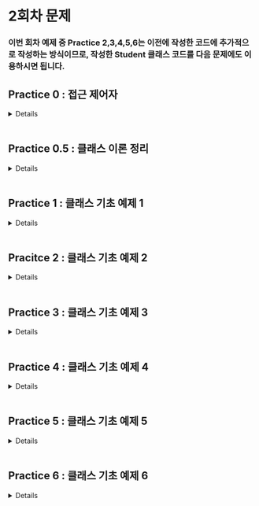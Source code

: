 # 2회차 문제

### 이번 회차 예제 중 Practice 2,3,4,5,6는 이전에 작성한 코드에 추가적으로 작성하는 방식이므로, 작성한 Student 클래스 코드를 다음 문제에도 이용하시면 됩니다.

## Practice 0 : 접근 제어자
<details>

### 접근제어자
자바에는 접근 제어자가 4개 존재한다.

변수나 메서드의 사용 권한은 다음과 같은 접근 제어자를 사용하여 설정할수 있다.

1. private
2. default
3. protected
4. public

접근 제어자는 private -> default -> protected -> public 순으로 보다 많은 접근을 허용한다. 하나씩 순서대로 살펴보자.

>### private : 해당 클래스에서만 접근 가능
>접근제어자가 private으로 설정되었다면 private 이 붙은 변수, 메서드는 해당 클래스에서만 접근이 가능하다.
>### default : 같은 패키지에서만 접근 가능
>접근 제어자를 별도로 설정하지 않는다면 접근 제어자가 없는 변수, 메서드는 default 접근 제어자가 되어 해당 패키지 내에서만 접근이 가능하다.
>### protected : 같은 패키지 또는 해당 클래스를 상속 받은 클래스
>접근제어자가 protected로 설정되었다면 protected가 붙은 변수, 메서드는 동일 패키지의 클래스 또는 해당 클래스를 상속받은 다른 패키지의 클래스에서만 접근이 가능하다.
>### public : 어디에서나 접근 가능
>접근제어자가 public으로 설정되었다면 public 접근제어자가 붙은 변수, 메서드는 어떤 클래스에서라도 접근이 가능하다.
>
>[출처] : https://wikidocs.net/232 (점프 투 자바)

그렇다면 간단하게 접근 제어자에 대한 코드를 보고 넘어가도록 하자. 자세한 내용은 다음 회차에서 다룰 예정이다.

**[코드]**
```java
public class public_class {
    //[접근제어자] [자료형] [변수명]
	private int private_var; // private 접근제어자  
	int default_var;        // default 접근제어자
	protected int protected_var; // protected 접근제어자
	public int public_var;  // public 접근제어자
}
class default_class{
    //...    
}

private class private_class{
    //...
}
```

**이번 예제에서는 default( 작성하지 않는 경우 기본 값) 접근 제어자로 코드를 작성할 예정이다.**


</details>
<br>


## Practice 0.5 : 클래스 이론 정리
<details>

**[문제]** 클래스

**[설명]** 이번 예제도 이해를 돕기 위한 예제입니다. 편하게 읽어주세용.

### 자바의 변수
```java
class Variable {
    int instanceV;                 // default 접근제어자, 멤버 변수 중 인스턴스 변수  
    static int StaticV;            // default 접근제어자, 멤버 변수 중 클래스 변수

    void function(int localV1)        // default 접근제어자, 지역변수1 : localV1					
    {
        int localV2;                // default 접근제어자, 지역변수2 : localV2
    }
}
```
- **멤버 변수**

    **클래스 변수**와 **인스턴스 변수**가 존재한다.


- **클래스 변수**

  정의 : 맴버변수 중 static과 함께 선언된 변수 <br>
  특징 : 모든 인스턴스에 대해 공통된 저장공간을 갖기 때문에 항상 공통된 값을 갖는다. <br>
  외부에서 사용하는 경우에도 인스턴스를 생성하지 않고 변수에 바로 접근할 수 있다. ex) Variable.StaticV <br>
  생성시기 : 클래스가 메모리에 로딩되었을 때


- **인스턴스 변수**
  
  정의 : 맴버변수 중 static 없이 선언된 변수 <br> 
  특징 : 각각의 인스터스마다 독립된 값을 다른 저장공간에 갖기 때문에 인스턴스마다 다른 값을 가질 수 있다. <br>
  생성시기 : 인스턴스가 생성되었을 때


- **지역 변수**

  정의 : 맴버변수를 제외한 모든 변수 ex) 메서드 내애서 선언된 변수<br>
  특징 : 클래스의 메서드 내에 선언되어 선언된 블럭( { } )에서만 사용 가능 <br>
  생성시기: 메서드 내의 변수 선언문이 실행되었을 때

여기까지의 내용은 C언어의 구조체 내용과 꽤 유사하다. 추가로 자바의 클래스는 변수뿐만 아니라 `메서드(함수)`또한 갖는다.

### 객체의 정의

1) 사전적 정의: 실제로 존재하는 것
2) 객체지향이론에서의 정의: 실존하는 것뿐만 아니라 개념, 논리와 같은 무형적인 것
3) **프로그래밍에서의 정의: 클래스에 정의된 내용대로 메모리에 생성된 것**

이러한 객체를 생성하기 위해선, 주어진 클래스를 바탕으로 객체를 만들어야한다. 이 과정을 **인스턴스화**라고 부른다.
즉, 객체나 인스턴스나 비슷한 의미를 갖는다. 하지만 특정 클래스로부터 만들어졋다는 의미를 더욱 강조하기 위해 인스턴스라는 표현을 사용한다.

```java
class Cat {
    String Name;  // default 접근 제어자, String 타입으로 선언된 인스턴스 변수 Name
    int Weight;   // default 접근 제어자 ...
    int Age;
    
    
    void Crying(){  // 선언부
      System.out.println("야옹"); // 구현부
    }
    
    void Eat() { // 선언부
      System.out.println("냠냠"); // 구현부 1
      this.Weight += 1;         // 구현부 2
    }
}
```

메서드란 클래스 내의 함수로 특정 작업을 수행하는 동작의 묶음을 의미한다.
메서드는 크게 선언부와 구현부로 구분된다. <br>
선언부에서는 **반환타입** **매서드명** (매개변수)의 구조를 갖는다. <br>

지금까지의 내용을 Crying이라는 메서드에 적용하여 하나하나 분리해보자.

- 선언부 : void Crying()
  - 반환타입 : void
  - 메서드명 : Crying
  - 매개변수 : 없음
- 구현부 : System.out.println("야옹");

( 접근 제어자가 허가한다면 ) 객체의 메서드를 **객체이름.메서드명** 문법을 통해 메서드를 호출할 수 있다.
이렇게 여러 클래스에 대한 기본적인 구조를 설명하였다. 
이를 통해 클래스는 크게 멤버 변수와 메서드로 구분되며, 멤버 변수에는 클래스 변수, 인스턴스 변수가 존재하는 것을 파악할 수 있었다.

이제 클래스를 이용하여 객체를 생성해보는 과정을 진행할 것이다. 사실 이전 실습 시간에서 객체를 생성해본 적이 있다.
String 클래스와 Scanner 클래스를 이용하여 여러 가지 코드를 작성해 보았기 때문이다.

객체는 기본적으로 **new 연산자**를 이용하여 생성된다. new 연산자 + 생성자의 조합으로 클래스가 인스턴스화 된다.
그렇다면 생성자란 무엇일까? 다음 코드를 보자.

```java
class Account{
    int accountNumber;
    String name;
    
    Account(int accountNumber, String name){
        this.accountNumber = accountNumber;
        this.name = name;
    }
    
    Account(){
        this.accountNumber = 0;
        this.name = null;
    }
}
```

### 생성자란?

  인스턴스(객체)가 생성될 때 호출되는 인스턴스 초기화 메서드이다.
  생성자가 호출 됨으로써 인스턴스의 변수들이 초기화되고, 인스턴스 생성 시 필요한 것들이 실행된다.

  > 참고!! <br> 한가지 주의할 것은 생성자를 통해 인스턴스가 생성되는 것이 아니다.
  생성자는 인스터스의 변수들을 초기화하며 인스턴스 생성 시 필요한 것들을 실행하는 역할이고,
  실제 인스턴스 생성(메모리 상에 생성)은 연산자 new 를 통하여 진행한다.
  > 1. new 연산자를 통해 메모리에 변수명의 이름으로 메모리 할당하여 인스턴스 생성
  > 2. 생성자를 통해 해당 인스턴스의 멤버 변수를 초기화 및 설정

생성자 선언에는 두 가지 규칙이 존재한다.
1) 클래스와 같은 이름으로 만들 것
2) 반환 값을 적지말 것

만약 클래스 내에 생성자가 정의되지 않아있다면, 컴파일러는 자동적으로 기본 생성자를 추가하여 컴파일을 진행한다. 
기본 생성자의 구조는 다음과 같다.

`클래스이름(){ }`

사용자가 생성자를 생성하는 방식에는 여러가지가 존재한다. 매개변수가 존재하는 방식과 매개변수가 존재하지 않는 방식이다.
일반적으로는 매개변수로 입력한 값을 객체의 인스턴스 변수에 할당하여 값을 지정해준다.

추가적인 `this()` 생성자와 `super()` 생성자에 대해선 이후에 다루도록 하겠다.

이제 위의 코드를 아까처럼 하나하나씩 뜯어보자.

- 선언부 : Account(int accountName, String name)
  - 생성자는 항상 메서드명 위치에 클래스의 이름을 적어주어야 한다.
  - 이 생성자는 int형 변수와 String타입 변수를 매개변수로 받는다.
- 구현부1 : this.accountNumber = accountNumber;
  - 클래스 내에서 `this.변수명`을 사용한다면, 객체의 멤버 변수 중 `변수명`에 해당하는 변수에 접근할 수 있다. 예를 들어
`this.name`은 해당 클래스의 `name`이라는 멤버 변수에 접근하는 것이다.
  -  생성하려는 객체의 accountNumber이라는 멤버변수에 매개 변수로 받은 accountNumber의 값을 할당한다.
- 구현부2 : this.name = name;
  - 위의 내용과 동일하게 매개변수로 받은 name을 객체의 변수 중 name에 할당한다.

이제 이를 적용한 코드를 아래에서 보자.

**[코드]**

```java
public class Practice1 {
  public static void main(String[] args) {
      
    // 생성자 1을 이용하여 객체 생성
    Account account1 = new Account(1234, "HANTOR", 100000);
    
    // 생성자 2를 이용하여 객체 생성하고, 각각의 멤버에 접근하여 값 할당
    Account account2 = new Account();
    account2.name = "JAVA";
    account2.money = 1000;
    account2.accountNumber = 5678;
    
    // 두 객체에 존재하는 메서드 호출
    account1.showmethemoney();
    account2.showmethemoney();
  }
}

class Account{
  int accountNumber; // int형으로 선언된 멤버 변수 ( 인스턴스 변수, default 접근 제어자 )
  String name;      // String 타입으로 선언된 멤버 변수 ( 인스턴스 변수, default 접근 제어자 ) 
  int money;        // int형으로 선언된 멤버 변수 ( 인스턴스 변수, default 접근 제어자 )
  
  // 생성자 1 : 매개변수를 이용하여 객체 생성
  Account(int accountNumber, String name, int money){
    this.accountNumber = accountNumber;
    this.name = name;
    this.money = money;
  }
  
  // 생성자 2 : 매개변수를 입력하지 않고 객체 생성
  Account(){
    this.accountNumber = 0; 
    this.name = null;
    this.money = 0;
  }
  
  void showmethemoney() {
    System.out.println(this.name + " : " +this.money);
  }
}
/*
출력 결과
HANTOR : 100000
JAVA : 1000     
*/
```

</details>

<br>

## Practice 1 : 클래스 기초 예제 1

<details>

**[문제]** 다음과 같은 멤버 변수를 갖는 Student 클래스를 선언하시오.

**[설명]**
### 작성할 멤버 변수의 조건들
| 접근제어자   | 타입     | 변수명  | 설명 |
|---------|--------|------|-------|
| default | String | name | 학생의 이름 |
| default | int     | ban    | 반 번호 |
| default | int     | no     | 번호  |
| default | int     | kor    | 국어 성적 |
| default | int     | math   | 수학 성적|
| default | int     | eng    | 영어 성적 |

**[코드]**
```java
class Student{
    // TO DO : 조건에 맞게 Student 멤버 변수 선언하기
    // default 접근 제어자는 작성하지 않는 경우, 자동으로 설정됩니다.
    String name;
    int ban;
    int no;
    int kor;
    int math;
    int eng; 
    //
}
```

</details>
<br>


## Pracitce 2 : 클래스 기초 예제 2

<details>

**[문제]** 멤버 변수의 정보를 가져오는 함수를 작성해보자

**[설명]** 일반적으로 JAVA에서는 멤버 변수에 직접적으로 접근하는 방법을 권장하지 않는다. 이에 관해서는 이후에 다루게 **캡슐화**를 지키기 위함인데, 이에 관해서는 차후에 다루도록 하겠다.

따라서 멤버 변수에 접근하는 메서드를 만들어서, 간접적으로 멤버 변수의 값을 가져오도록 하자. 메서드들의 조건은 다음과 같다.
지금 작성하게 될 메서드들은 모두 멤버 변수를 반환하는 메서드로, 이를 JAVA에서는 getter 메서드라고 칭한다.

### 작성할 메서드의 조건

| 접근제어자     | 메서드명      | 기능                | 반환 타입  | 매개 변수 |
|-----------|-----------|-------------------|--------|-------| 
| default   | getName()  | name 멤버 변수의 값을 반환 | String | 없음    |
| default   | getBan()  | ban 멤버 변수의 값을 반환  | int    | 없음    |
| default   | getNo()   | no 멤버 변수의 값을 반환   | int    | 없음    |
| default   | getKor()  | kor 멤버 변수의 값을 반환  | int    | 없음    |
| default   | getMath() | math 멤버 변수의 값을 반환 | int    | 없음    |
| default   | getEng()  | eng 멤버 변수의 값을 반환  | int    | 없음    |

**[코드]**
```java
class practice2 {
  public static void main(String[] args) {
    Student std = new Student();
    std.name = "HANTOR";
    std.ban = 2;
    std.no = 4;
    std.kor = 100;
    std.math = 90;
    std.eng = 95;

    System.out.println("학생의 이름 : " + std.getName());
    System.out.println("학생의 반 : " + std.getBan());
    System.out.println("학생의 번호 : " + std.getNo());
    System.out.println("국어 성적 : " + std.getKor());
    System.out.println("수학 성적 : " + std.getMath());
    System.out.println("영어 성적 : " + std.getEng());
  }
    
}

class Student{
    
}
```


</details>


<br>

## Practice 3 : 클래스 기초 예제 3
<details>

**[문제]** 클래스에 메서드 추가하기

**[설명]** 조건에 맞게 3개의 메서드를 선언해보자.


### 작성할 메서드의 조건
| 접근 제어자  | 메서드명  | 기능                         | 반환 타입  | 매개 변수 |
|---------|-------|----------------------------|--------|-----|
| default | getTotal    | kor, eng, math의 값을 모두 더한다. | int    | 없음  |
| default | getAverage | 총점을 과목 수로 나눈 평균 값을 구한다.    | double | 없음  |
| default | getInfo | Practice 2의 출력 결과를 출력한다.   | void   | 없음 |

**[코드]**
```java
class Practice3 {
    public static void main(String args[]) {
      Student std = new Student(); // 기본 생성자를 통해 객체 생성하기
      std.name = "Hantor"; // 멤버 변수에 직접 접근하여 값 할당하기
      std.ban = 2;
      std.no = 4;
      std.kor = 90;
      std.math = 100;
      std.eng = 95;
      
      std.getInfo();
      System.out.println("학생의 총점:"+std.getTotal());
      System.out.println("학생의 평균:"+std.getAverage());
    }
}

class Student {
    String name;
    int ban;
    int no;
    int kor;
    int eng;
    int math;
    
    // TO DO : getTotal(), getAverage(), getInfo() 메서드 선언하기
}
```
</details>

<br>

## Practice 4 : 클래스 기초 예제 4
<details>

**[문제]** 생성자를 선언하여 Student 객체를 생성해보자.

**[설명]** JAVA에서는 객체를 생성하기 위해 `생성자`를 이용하여 객체를 생성한다. 앞서 다룬 Practice 2,3에서는 객체 생성 시, 기본으로 존재하는 기본 생성자 `Student() { };` 를 이용하여 객체를 생성하였다.
이제 생성자를 클래스에 직접 작성하고, 작성한 생성자로 객체를 생성하자.

### 작성할 생성자의 조건

| 메서드명    | 기능                      | 반환 타입   | 매개 변수 |
|---------|-------------------------|---------|-----|
| Student | Student 멤버 변수의 값을 할당한다. | 작성하지 않음 | Student의 모든 멤버 변수 |

### 새롭게 생성할 객체의 조건

| 변수명  | name  | ban  | no | kor | eng | math |
|------| --- | --- | --- | --- |-----| --- |
| std2 | "본인 이름" | 2 | 4 | 100 | 90  | 95 | 

**[코드]** 
```java
class Practice4 {
  public static void main(String args[]) {
    Student std = new Student("Hantor", 1, 30, 90, 88, 100);
    // TO DO : 직접 작성한 생성자로 객체를 하나 더 만들어보자 !
    
    //

    System.out.println("정보:"+std.getInfo());
    System.out.println("총점:"+std.getTotal());
    System.out.println("평균:"+std.getAverage());
    System.out.println();
    System.out.println("정보:"+std2.getInfo());
    System.out.println("총점:"+std2.getTotal());
    System.out.println("평균:"+std2.getAverage());
  }
}
class Student {
    String name;
    int ban;
    int no;
    int kor;
    int eng;
    int math;
    
    // TO DO : Student 객체 생성자 작성하기
  
    //
}
```
</details>

<br>

## Practice 5 : 클래스 기초 예제 5

<details>

**[문제]** 생성자의 응용

**[설명]** 클래스에 새로운 멤버 변수를 추가하자. `String` 타입으로 `level`이라는 변수명을 가진 변수이다.
그리고 앞서 만든 생성자의 코드에서 `level`에 들어가는 데이터를 설정도록 수정하자. 조건은 다음과 같다.

- 평균이 90점 이상인 경우 "상"
- 평균이 80점 이상 90점 미만인 경우 "중"
- 평균이 80점 미만인 경우 "하"로 정한다.

**[코드]**
```java
class Practice5{
  public static void main(String args[]) {
    Student std = new Student("Hantor", 1, 30, 90, 88, 100);
    
    System.out.println("정보:"+std.getInfo());
    System.out.println("총점:"+std.getTotal());
    System.out.println("평균:"+std.getAverage());
    System.out.println("수준:"+std.level);
  }
}
class Student {
  String name;
  int ban;
  int no;
  int kor;
  int eng;
  int math;
  // TO DO : level 변수 추가 및 생성자 수정
    
  //
}
```
</details>

<br>

## Practice 6 : 클래스 기초 예제 6
<details>

**[문제]** 어떻게 사람 이름이..

**[설명]** 항상 남을 돕는 박한터는 이름 때문에 힘들어하는 친구를 위해서 메서드를 작성하고자 한다. 
하지만 모든 친구들의 이름을 바꿔주는 건 아닌 것 같아서, 조건에 부합하는 이름만 변경해주려고 한다. 조건은 다음과 같다.

### 이름의 조건
1. 이름에 "자바", "객체", "클래스", "변수"가 들어가야 한다.
2. 이름이 3글자 이상이어야 한다.
3. 바꾸려는 이름도 앞의 1,2 조건을 만족해야 한다.

### 메서드의 조건

| 접근 제어자  | 메서드명       | 기능                    | 반환 타입 | 매개 변수 |
|---------|------------|-----------------------------------|-------|-------|
| default | modifyName | 조건에 만족하는 이름이라면, 매개 변수로 입력한 이름으로 변경한다.<br/> 변경하려는 이름이 대한 조건을 먼저 따진 후에, 현재 이름에 대한 조건을 확인한다. | void  | 바꿀 이름 |

**[코드]** 

```java
import java.util.Scanner;

public class practice6 {
  public static void main(String[] args) {
    Student[] class1 = new Student[30]; // 클래스 배열! 다음 회차에 배웁니다.
    class1[0] = new Student("박자바", 1, 1, 100, 100, 100);
    class1[1] = new Student("김글래스", 1, 2, 100, 100, 100);
    class1[2] = new Student("최변수", 1, 3, 100, 100, 100);
    class1[3] = new Student("리드미", 1, 4, 100, 100, 100);
    class1[4] = new Student("객체", 1, 5, 100, 100, 100);

    Scanner sc = new Scanner(System.in);
    
    for (Student std : class1) {
      System.out.println("학생 이름 변경 전 : " + std.getName());
      String newName = sc.nextLine();
      std.modifyName(newName);
      System.out.println("학생 이름 변경 후 : " + std.getName() + "\n");
    }
  }
}

class Student{
    // TO DO !
}
```

</details>

<br>
